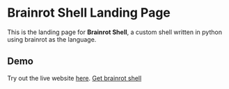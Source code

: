 # Brainrot Shell Landing Page

This is the landing page for **Brainrot Shell**, a custom shell written in python using brainrot as the language.

## Demo

Try out the live website [here](https://brainrotshell.vercel.app).
[Get brainrot shell](https://github.com/whirlxd/brainrot-shell)



